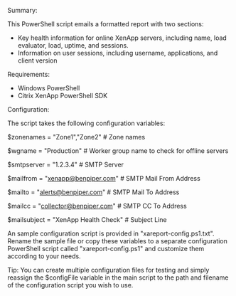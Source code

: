 
Summary:

This PowerShell script emails a formatted report with two sections:
* Key health information for online XenApp servers, including name, load evaluator, load, uptime, and sessions.
* Information on user sessions, including username, applications, and client version



Requirements:
* Windows PowerShell
* Citrix XenApp PowerShell SDK


Configuration:

The script takes the following configuration variables:

$zonenames = "Zone1","Zone2"			# Zone names

$wgname = "Production"					# Worker group name to check for offline servers

$smtpserver = "1.2.3.4"					# SMTP Server

$mailfrom = "xenapp@benpiper.com"		# SMTP Mail From Address

$mailto = "alerts@benpiper.com"			# SMTP Mail To Address

$mailcc = "collector@benpiper.com"		# SMTP CC To Address

$mailsubject = "XenApp Health Check"	# Subject Line


An sample configuration script is provided in "xareport-config.ps1.txt". Rename the sample file or copy these variables to a separate configuration PowerShell script called "xareport-config.ps1" and customize them according to your needs.

Tip: You can create multiple configuration files for testing and simply reassign the $configFile variable in the main script to the path and filename of the configuration script you wish to use.
